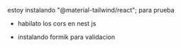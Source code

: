 estoy instalando "@material-tailwind/react";
para prueba

* habilato los cors en nest js

* instalando formik para validacion